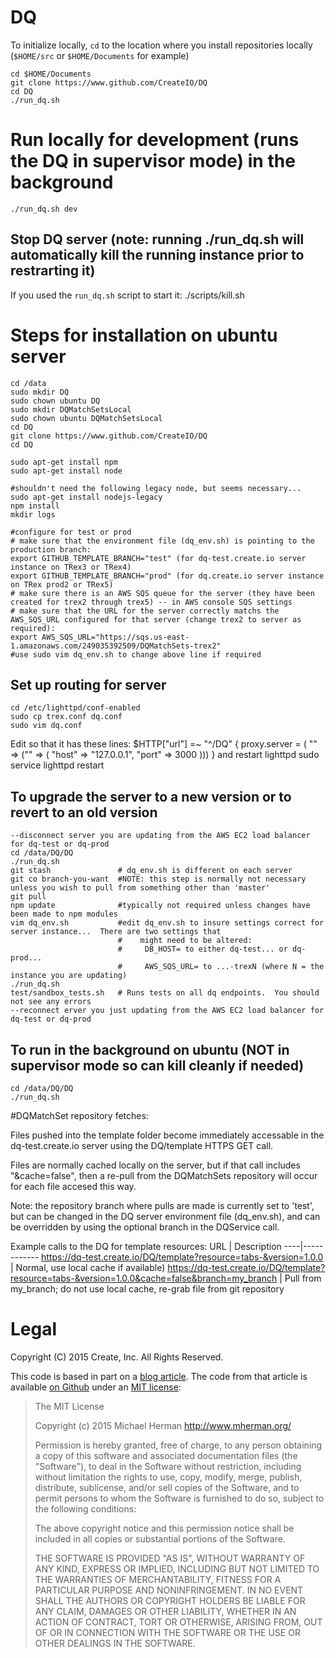 # DQ


To initialize locally, `cd` to the location where you install repositories locally (`$HOME/src` or `$HOME/Documents` for example)

    cd $HOME/Documents
    git clone https://www.github.com/CreateIO/DQ
    cd DQ
    ./run_dq.sh

# Run locally for development (runs the DQ in supervisor mode) in the background
    ./run_dq.sh dev


## Stop DQ server (note: running ./run_dq.sh will automatically kill the running instance prior to restrarting it)

If you used the `run_dq.sh` script to start it:
    ./scripts/kill.sh


# Steps for installation on ubuntu server
    cd /data
    sudo mkdir DQ
    sudo chown ubuntu DQ
    sudo mkdir DQMatchSetsLocal
    sudo chown ubuntu DQMatchSetsLocal
    cd DQ
    git clone https://www.github.com/CreateIO/DQ
    cd DQ

    sudo apt-get install npm
    sudo apt-get install node
    
    #shouldn't need the following legacy node, but seems necessary...
    sudo apt-get install nodejs-legacy
    npm install
    mkdir logs

    #configure for test or prod
    # make sure that the environment file (dq_env.sh) is pointing to the production branch:
    export GITHUB_TEMPLATE_BRANCH="test" (for dq-test.create.io server instance on TRex3 or TRex4)
    export GITHUB_TEMPLATE_BRANCH="prod" (for dq.create.io server instance on TRex prod2 or TRex5)
    # make sure there is an AWS SQS queue for the server (they have been created for trex2 through trex5) -- in AWS console SQS settings
    # make sure that the URL for the server correctly matchs the AWS_SQS_URL configured for that server (change trex2 to server as required):
    export AWS_SQS_URL="https://sqs.us-east-1.amazonaws.com/249035392509/DQMatchSets-trex2"
	#use sudo vim dq_env.sh to change above line if required

## Set up routing for server
    
    cd /etc/lighttpd/conf-enabled
    sudo cp trex.conf dq.conf
    sudo vim dq.conf
Edit so that it has these lines:
    $HTTP["url"] =~ "^/DQ" {
      proxy.server  = ( "" => ("" => ( "host" => "127.0.0.1", "port" => 3000 )))
    }
and restart lighttpd
	sudo service lighttpd restart

## To upgrade the server to a new version or to revert to an old version
    --disconnect server you are updating from the AWS EC2 load balancer for dq-test or dq-prod
    cd /data/DQ/DQ
    ./run_dq.sh
    git stash               # dq_env.sh is different on each server
    git co branch-you-want  #NOTE: this step is normally not necessary unless you wish to pull from something other than 'master'
    git pull
    npm update              #typically not required unless changes have been made to npm modules
    vim dq_env.sh           #edit dq_env.sh to insure settings correct for server instance...  There are two settings that
                            #    might need to be altered:
                            #     DB_HOST= to either dq-test... or dq-prod...
                            #     AWS_SQS_URL= to ...-trexN (where N = the instance you are updating)
    ./run_dq.sh
    test/sandbox_tests.sh   # Runs tests on all dq endpoints.  You should not see any errors
    --reconnect erver you just updating from the AWS EC2 load balancer for dq-test or dq-prod

## To run in the background on ubuntu (NOT in supervisor mode so can kill cleanly if needed)
    cd /data/DQ/DQ
    ./run_dq.sh

#DQMatchSet repository fetches:

Files pushed into the template folder become immediately accessable in the dq-test.create.io server using the DQ/template HTTPS GET call.

Files are normally cached locally on the server, but if that call includes "&cache=false", then a re-pull from the DQMatchSets repository will occur for each file accesed this way.


Note: the repository branch where pulls are made is currently set to 'test', but can be changed in the DQ server environment file (dq_env.sh), and can be overridden by using the optional branch in the DQService call.

Example calls to the DQ for template resources:
URL | Description
----|------------
https://dq-test.create.io/DQ/template?resource=tabs-&version=1.0.0 | Normal, use local cache if available)
https://dq-test.create.io/DQ/template?resource=tabs-&version=1.0.0&cache=false&branch=my_branch | Pull from my_branch; do not use local cache, re-grab file from git repository

# Legal

Copyright (C) 2015 Create, Inc. All Rights Reserved.

This code is based in part on a [blog
article](http://mherman.org/blog/2015/02/12/postgresql-and-nodejs/). The code
from that article is available [on
Github](https://github.com/mjhea0/node-postgres-todo/pull/4) under an 
[MIT license](https://github.com/mjhea0/node-postgres-todo/blob/master/LICENSE):


> The MIT License
> 
> Copyright (c) 2015 Michael Herman http://www.mherman.org/
>
> Permission is hereby granted, free of charge, to any person obtaining a copy
> of this software and associated documentation files (the "Software"), to deal
> in the Software without restriction, including without limitation the rights
> to use, copy, modify, merge, publish, distribute, sublicense, and/or sell
> copies of the Software, and to permit persons to whom the Software is
> furnished to do so, subject to the following conditions:
> 
> The above copyright notice and this permission notice shall be included in
> all copies or substantial portions of the Software.
> 
> THE SOFTWARE IS PROVIDED "AS IS", WITHOUT WARRANTY OF ANY KIND, EXPRESS OR
> IMPLIED, INCLUDING BUT NOT LIMITED TO THE WARRANTIES OF MERCHANTABILITY,
> FITNESS FOR A PARTICULAR PURPOSE AND NONINFRINGEMENT. IN NO EVENT SHALL THE
> AUTHORS OR COPYRIGHT HOLDERS BE LIABLE FOR ANY CLAIM, DAMAGES OR OTHER
> LIABILITY, WHETHER IN AN ACTION OF CONTRACT, TORT OR OTHERWISE, ARISING FROM,
> OUT OF OR IN CONNECTION WITH THE SOFTWARE OR THE USE OR OTHER DEALINGS IN
> THE SOFTWARE.

